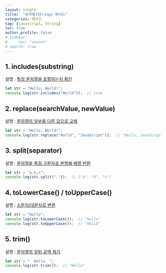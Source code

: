 ```yaml
---
layout: single
title:  "문자열(String) 메서드"
categories: 메서드
tag: [javascript, String]
toc: true
author_profile: false
# sidebar: 
#     nav: "counts"
# search: true
---
```


## 1. includes(substring)

설명 : <span style="text-decoration:underline">특정 문자열을 포함하는지 확인</span>

```javascript
let str = "Hello, World!";
console.log(str.includes("World"));  // true
```
## 2. replace(searchValue, newValue)

설명 : <span style="text-decoration:underline">문자열의 일부를 다른 값으로 교체</span>

```javascript
let str = "Hello, World!";
console.log(str.replace("World", "JavaScript"));  // "Hello, JavaScript!"

```
## 3. split(separator)

설명 : <span style="text-decoration:underline">문자열을 특정 구분자로 분할해 배열 반환</span>

```javascript
let str = "a,b,c";
console.log(str.split(","));  // ["a", "b", "c"]
```
## 4. toLowerCase() / toUpperCase()

설명 : <span style="text-decoration:underline">소문자/대문자로 변환</span>

```javascript
let str = "Hello";
console.log(str.toLowerCase());  // "hello"
console.log(str.toUpperCase());  // "HELLO"
```
## 5. trim()

설명 : <span style="text-decoration:underline">문자열의 앞뒤 공백 제거</span>

```javascript
let str = "  Hello  ";
console.log(str.trim());  // "Hello"
```

